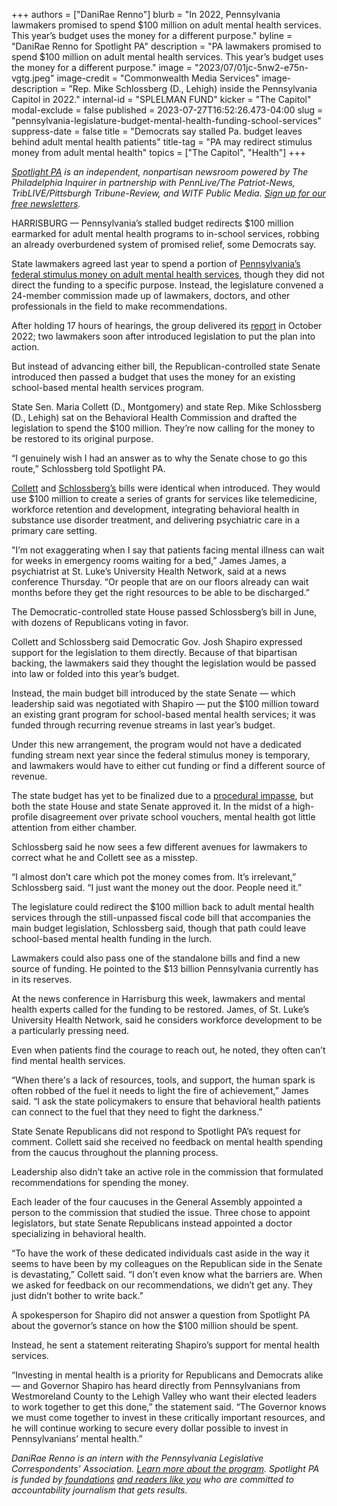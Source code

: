 +++
authors = ["DaniRae Renno"]
blurb = "In 2022, Pennsylvania lawmakers promised to spend $100 million on adult mental health services. This year’s budget uses the money for a different purpose."
byline = "DaniRae Renno for Spotlight PA"
description = "PA lawmakers promised to spend $100 million on adult mental health services. This year’s budget uses the money for a different purpose."
image = "2023/07/01jc-5nw2-e75n-vgtg.jpeg"
image-credit = "Commonwealth Media Services"
image-description = "Rep. Mike Schlossberg (D., Lehigh) inside the Pennsylvania Capitol in 2022."
internal-id = "SPLELMAN FUND"
kicker = "The Capitol"
modal-exclude = false
published = 2023-07-27T16:52:26.473-04:00
slug = "pennsylvania-legislature-budget-mental-health-funding-school-services"
suppress-date = false
title = "Democrats say stalled Pa. budget leaves behind adult mental health patients"
title-tag = "PA may redirect stimulus money from adult mental health"
topics = ["The Capitol", "Health"]
+++

<a href="https://www.spotlightpa.org/"><em>Spotlight PA</em></a><em> is an independent, nonpartisan newsroom powered by The Philadelphia Inquirer in partnership with PennLive/The Patriot-News, TribLIVE/Pittsburgh Tribune-Review, and WITF Public Media. </em><a href="https://www.spotlightpa.org/newsletters"><em>Sign up for our free newsletters</em></a><em>.</em>

HARRISBURG — Pennsylvania’s stalled budget redirects $100 million earmarked for adult mental health programs to in-school services, robbing an already overburdened system of promised relief, some Democrats say.

State lawmakers agreed last year to spend a portion of <a href="https://www.spotlightpa.org/news/2023/06/pa-covid-stimulus-money-american-rescue-plan-act-full-list/">Pennsylvania’s federal stimulus money on adult mental health services</a>, though they did not direct the funding to a specific purpose. Instead, the legislature convened a 24-member commission made up of lawmakers, doctors, and other professionals in the field to make recommendations.

After holding 17 hours of hearings, the group delivered its <a href="https://www.dhs.pa.gov/Services/Mental-Health-In-PA/Documents/Behavioral-Health-Commission-Report_October2022.pdf">report</a> in October 2022; two lawmakers soon after introduced legislation to put the plan into action.

<script src="https://www.spotlightpa.org/embed.js" async></script><div data-spl-embed-version="1" data-spl-src="https://www.spotlightpa.org/embeds/newsletter/"></div>

But instead of advancing either bill, the Republican-controlled state Senate introduced then passed a budget that uses the money for an existing school-based mental health services program.

State Sen. Maria Collett (D., Montgomery) and state Rep. Mike Schlossberg (D., Lehigh) sat on the Behavioral Health Commission and drafted the legislation to spend the $100 million. They’re now calling for the money to be restored to its original purpose.

“I genuinely wish I had an answer as to why the Senate chose to go this route,” Schlossberg told Spotlight PA.

<a href="https://www.legis.state.pa.us/cfdocs/billinfo/BillInfo.cfm?syear=2023&amp;sind=0&amp;body=S&amp;type=B&amp;bn=605">Collett</a> and <a href="https://www.legis.state.pa.us/cfdocs/billinfo/billinfo.cfm?syear=2023&amp;sind=0&amp;body=H&amp;type=B&amp;bn=849">Schlossberg’s</a> bills were identical when introduced. They would use $100 million to create a series of grants for services like telemedicine, workforce retention and development, integrating behavioral health in substance use disorder treatment, and delivering psychiatric care in a primary care setting.

&#34;I’m not exaggerating when I say that patients facing mental illness can wait for weeks in emergency rooms waiting for a bed,” James James, a psychiatrist at St. Luke’s University Health Network, said at a news conference Thursday. “Or people that are on our floors already can wait months before they get the right resources to be able to be discharged.”

The Democratic-controlled state House passed Schlossberg’s bill in June, with dozens of Republicans voting in favor.

Collett and Schlossberg said Democratic Gov. Josh Shapiro expressed support for the legislation to them directly. Because of that bipartisan backing, the lawmakers said they thought the legislation would be passed into law or folded into this year’s budget.

Instead, the main budget bill introduced by the state Senate — which leadership said was negotiated with Shapiro — put the $100 million toward an existing grant program for school-based mental health services; it was funded through recurring revenue streams in last year’s budget.

Under this new arrangement, the program would not have a dedicated funding stream next year since the federal stimulus money is temporary, and lawmakers would have to either cut funding or find a different source of revenue.

The state budget has yet to be finalized due to a <a href="https://www.spotlightpa.org/news/2023/07/pennsylvania-budget-governor-shapiro-education-conflict/">procedural impasse</a>, but both the state House and state Senate approved it. In the midst of a high-profile disagreement over private school vouchers, mental health got little attention from either chamber.

Schlossberg said he now sees a few different avenues for lawmakers to correct what he and Collett see as a misstep.

“I almost don’t care which pot the money comes from. It’s irrelevant,” Schlossberg said. “I just want the money out the door. People need it.”

The legislature could redirect the $100 million back to adult mental health services through the still-unpassed fiscal code bill that accompanies the main budget legislation, Schlossberg said, though that path could leave school-based mental health funding in the lurch.

Lawmakers could also pass one of the standalone bills and find a new source of funding. He pointed to the $13 billion Pennsylvania currently has in its reserves.

At the news conference in Harrisburg this week, lawmakers and mental health experts called for the funding to be restored. James, of St. Luke’s University Health Network, said he considers workforce development to be a particularly pressing need.

Even when patients find the courage to reach out, he noted, they often can’t find mental health services.

“When there&#39;s a lack of resources, tools, and support, the human spark is often robbed of the fuel it needs to light the fire of achievement,” James said. “I ask the state policymakers to ensure that behavioral health patients can connect to the fuel that they need to fight the darkness.”

State Senate Republicans did not respond to Spotlight PA’s request for comment. Collett said she received no feedback on mental health spending from the caucus throughout the planning process.

Leadership also didn’t take an active role in the commission that formulated recommendations for spending the money.

Each leader of the four caucuses in the General Assembly appointed a person to the commission that studied the issue. Three chose to appoint legislators, but state Senate Republicans instead appointed a doctor specializing in behavioral health.

“To have the work of these dedicated individuals cast aside in the way it seems to have been by my colleagues on the Republican side in the Senate is devastating,” Collett said. “I don’t even know what the barriers are. When we asked for feedback on our recommendations, we didn’t get any. They just didn’t bother to write back.”

<script src="https://www.spotlightpa.org/embed.js" async></script><div data-spl-embed-version="1" data-spl-src="https://www.spotlightpa.org/embeds/donate/"></div>

A spokesperson for Shapiro did not answer a question from Spotlight PA about the governor’s stance on how the $100 million should be spent.

Instead, he sent a statement reiterating Shapiro’s support for mental health services.

“Investing in mental health is a priority for Republicans and Democrats alike — and Governor Shapiro has heard directly from Pennsylvanians from Westmoreland County to the Lehigh Valley who want their elected leaders to work together to get this done,” the statement said. “The Governor knows we must come together to invest in these critically important resources, and he will continue working to secure every dollar possible to invest in Pennsylvanians’ mental health.”

<em>DaniRae Renno is an intern with the Pennsylvania Legislative Correspondents’ Association. </em><a href="http://www.pacapitolreporters.org/pacapitolreporters-internships.html"><em>Learn more about the program</em></a><em>. Spotlight PA is funded by</em><a href="https://www.spotlightpa.org/support"><em> foundations</em></a><em> </em><a href="https://www.spotlightpa.org/support"><em>and readers like you</em></a><em> who are committed to accountability journalism that gets results.</em>

